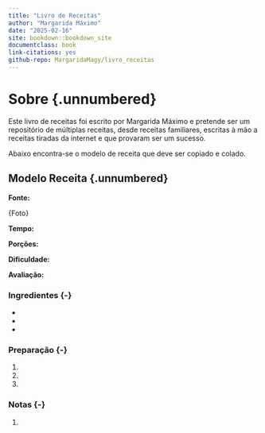 ```yaml
---
title: "Livro de Receitas"
author: "Margarida Máximo"
date: "2025-02-16"
site: bookdown::bookdown_site
documentclass: book
link-citations: yes
github-repo: MargaridaMagy/livro_receitas
---
```


# Sobre {.unnumbered}

Este livro de receitas foi escrito por Margarida Máximo e pretende ser um repositório de múltiplas receitas, desde receitas familiares, escritas à mão a receitas tiradas da internet e que provaram ser um sucesso.

Abaixo encontra-se o modelo de receita que deve ser copiado e colado.

## Modelo Receita {.unnumbered}

**Fonte:**

{Foto}

**Tempo:**

**Porções:**

**Dificuldade:**

**Avaliação:**

### Ingredientes {-}

-   

-   

-   

### Preparação {-}

1.  

2.  

3.  

### Notas {-}

1.  
